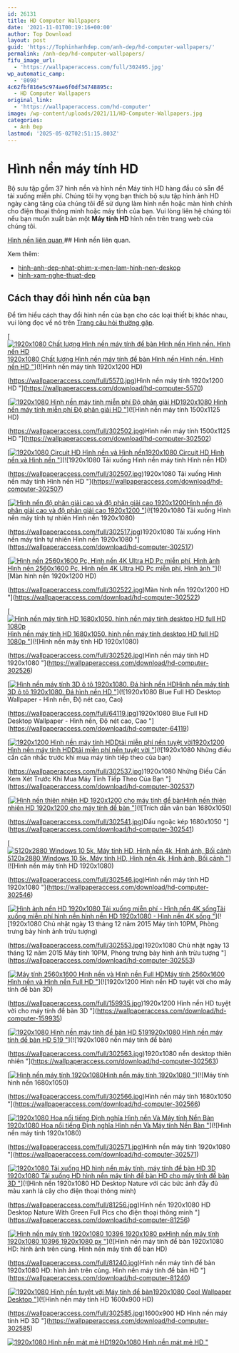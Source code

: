 ```yaml
---
id: 26131
title: HD Computer Wallpapers
date: '2021-11-01T00:19:16+00:00'
author: Top Download
layout: post
guid: 'https://Tophinhanhdep.com/anh-dep/hd-computer-wallpapers/'
permalink: /anh-dep/hd-computer-wallpapers/
fifu_image_url:
  - 'https://wallpaperaccess.com/full/302495.jpg'
wp_automatic_camp:
  - '8098'
4c62fbf816e5c974ae6f0df34748895c:
  - HD Computer Wallpapers
original_link:
  - 'https://wallpaperaccess.com/hd-computer'
image: /wp-content/uploads/2021/11/HD-Computer-Wallpapers.jpg
categories:
  - Ảnh Đẹp
lastmod: '2025-05-02T02:51:15.803Z'
---
```

# Hình nền máy tính HD

Bộ sưu tập gồm 37 hình nền và hình nền Máy tính HD hàng đầu có sẵn để tải xuống miễn phí. Chúng tôi hy vọng bạn thích bộ sưu tập hình ảnh HD ngày càng tăng của chúng tôi để sử dụng làm hình nền hoặc màn hình chính cho điện thoại thông minh hoặc máy tính của bạn. Vui lòng liên hệ chúng tôi nếu bạn muốn xuất bản một **Máy tính HD** hình nền trên trang web của chúng tôi.

[Hình nền liên quan ](#related) ## Hình nền liên quan.

   
 Xem thêm:

   
- [hinh-anh-dep-nhat-phim-x-men-lam-hinh-nen-deskop](https://tophinhanhdep.com/anh-dep/hinh-anh-dep-nhat-phim-x-men-lam-hinh-nen-deskop/)
- [hinh-xam-nghe-thuat-dep](https://tophinhanhdep.com/hinh-xam-dep/hinh-xam-nghe-thuat-dep/)

## Cách thay đổi hình nền của bạn

Để tìm hiểu cách thay đổi hình nền của bạn cho các loại thiết bị khác nhau, vui lòng đọc về nó trên [Trang câu hỏi thường gặp](https://tophinhanhdep.com/faq/).

  
[[![1920x1080 Chất lượng Hình nền máy tính để bàn Hình nền Hình nền.  Hình nền HD](https://wallpaperaccess.com/full/302495.jpg)1920x1080 Chất lượng Hình nền máy tính để bàn Hình nền Hình nền. Hình nền HD "](https://wallpaperaccess.com/download/hd-computer-302495)](![Hình nền máy tính 1920x1200 HD)

(https://wallpaperaccess.com/full/5570.jpg)Hình nền máy tính 1920x1200 HD "](https://wallpaperaccess.com/download/hd-computer-5570)

[[![1920x1080 Hình nền máy tính miễn phí Độ phân giải HD](https://wallpaperaccess.com/full/302498.jpg)1920x1080 Hình nền máy tính miễn phí Độ phân giải HD "](https://wallpaperaccess.com/download/hd-computer-302498)](![Hình nền máy tính 1500x1125 HD)

(https://wallpaperaccess.com/full/302502.jpg)Hình nền máy tính 1500x1125 HD "](https://wallpaperaccess.com/download/hd-computer-302502)

[[![1920x1080 Circuit HD Hình nền và Hình nền](https://wallpaperaccess.com/full/186244.jpg)1920x1080 Circuit HD Hình nền và Hình nền "](https://wallpaperaccess.com/download/hd-computer-186244)](![1920x1080 Tải xuống Hình nền máy tính Hình nền HD)

(https://wallpaperaccess.com/full/302507.jpg)1920x1080 Tải xuống Hình nền máy tính Hình nền HD "](https://wallpaperaccess.com/download/hd-computer-302507)

[[![Hình nền độ phân giải cao và độ phân giải cao 1920x1200](https://wallpaperaccess.com/full/302513.jpg)Hình nền độ phân giải cao và độ phân giải cao 1920x1200 "](https://wallpaperaccess.com/download/hd-computer-302513)](![1920x1080 Tải xuống Hình nền máy tính tự nhiên Hình nền 1920x1080)

(https://wallpaperaccess.com/full/302517.jpg)1920x1080 Tải xuống Hình nền máy tính tự nhiên Hình nền 1920x1080 "](https://wallpaperaccess.com/download/hd-computer-302517)

[[![Hình nền 2560x1600 Pc, Hình nền 4K Ultra HD Pc miễn phí, Hình ảnh](https://wallpaperaccess.com/full/12312.jpg)Hình nền 2560x1600 Pc, Hình nền 4K Ultra HD Pc miễn phí, Hình ảnh "](https://wallpaperaccess.com/download/hd-computer-12312)](![Màn hình nền 1920x1200 HD)

(https://wallpaperaccess.com/full/302522.jpg)Màn hình nền 1920x1200 HD "](https://wallpaperaccess.com/download/hd-computer-302522)

[[![Hình nền máy tính HD 1680x1050.  hình nền máy tính desktop HD full HD 1080p](https://wallpaperaccess.com/full/302525.jpg)Hình nền máy tính HD 1680x1050. hình nền máy tính desktop HD full HD 1080p "](https://wallpaperaccess.com/download/hd-computer-302525)](![Hình nền máy tính HD 1920x1080)

(https://wallpaperaccess.com/full/302526.jpg)Hình nền máy tính HD 1920x1080 "](https://wallpaperaccess.com/download/hd-computer-302526)

[[![Hình nền máy tính 3D ô tô 1920x1080.  Đá hình nền HD](https://wallpaperaccess.com/full/5575.jpg)Hình nền máy tính 3D ô tô 1920x1080. Đá hình nền HD "](https://wallpaperaccess.com/download/hd-computer-5575)](![1920x1080 Blue Full HD Desktop Wallpaper - Hình nền, Độ nét cao, Cao)

(https://wallpaperaccess.com/full/64119.jpg)1920x1080 Blue Full HD Desktop Wallpaper - Hình nền, Độ nét cao, Cao "](https://wallpaperaccess.com/download/hd-computer-64119)

[[![1920x1200 Hình nền máy tính HDDtải miễn phí nền tuyệt vời](https://wallpaperaccess.com/full/302534.jpg)1920x1200 Hình nền máy tính HDDtải miễn phí nền tuyệt vời "](https://wallpaperaccess.com/download/hd-computer-302534)](![1920x1080 Những điều cần cân nhắc trước khi mua máy tính tiếp theo của bạn)

(https://wallpaperaccess.com/full/302537.jpg)1920x1080 Những Điều Cần Xem Xét Trước Khi Mua Máy Tính Tiếp Theo Của Bạn "](https://wallpaperaccess.com/download/hd-computer-302537)

[[![Hình nền thiên nhiên HD 1920x1200 cho máy tính để bàn](https://wallpaperaccess.com/full/223228.jpg)Hình nền thiên nhiên HD 1920x1200 cho máy tính để bàn "](https://wallpaperaccess.com/download/hd-computer-223228)](![Trích dẫn văn bản 1680x1050)

(https://wallpaperaccess.com/full/302541.jpg)Dấu ngoặc kép 1680x1050 "](https://wallpaperaccess.com/download/hd-computer-302541)

[[![5120x2880 Windows 10 5k, Máy tính HD, Hình nền 4k, Hình ảnh, Bối cảnh](https://wallpaperaccess.com/full/302543.jpg)5120x2880 Windows 10 5k, Máy tính HD, Hình nền 4k, Hình ảnh, Bối cảnh "](https://wallpaperaccess.com/download/hd-computer-302543)](![Hình nền máy tính HD 1920x1080)

(https://wallpaperaccess.com/full/302546.jpg)Hình nền máy tính HD 1920x1080 "](https://wallpaperaccess.com/download/hd-computer-302546)

[[![Hình ảnh nền HD 1920x1080 Tải xuống miễn phí - Hình nền 4K sống](https://wallpaperaccess.com/full/302550.jpg)Tải xuống miễn phí hình nền hình nền HD 1920x1080 - Hình nền 4K sống "](https://wallpaperaccess.com/download/hd-computer-302550)](![1920x1080 Chủ nhật ngày 13 tháng 12 năm 2015 Máy tính 10PM, Phòng trưng bày hình ảnh trừu tượng)

(https://wallpaperaccess.com/full/302553.jpg)1920x1080 Chủ nhật ngày 13 tháng 12 năm 2015 Máy tính 10PM, Phòng trưng bày hình ảnh trừu tượng "](https://wallpaperaccess.com/download/hd-computer-302553)

[[![Máy tính 2560x1600 Hình nền và Hình nền Full HD](https://wallpaperaccess.com/full/302558.jpg)Máy tính 2560x1600 Hình nền và Hình nền Full HD "](https://wallpaperaccess.com/download/hd-computer-302558)](![1920x1200 Hình nền HD tuyệt vời cho máy tính để bàn 3D)

(https://wallpaperaccess.com/full/159935.jpg)1920x1200 Hình nền HD tuyệt vời cho máy tính để bàn 3D "](https://wallpaperaccess.com/download/hd-computer-159935)

[[![1920x1080 Hình nền máy tính để bàn HD 519](https://wallpaperaccess.com/full/302560.jpg)1920x1080 Hình nền máy tính để bàn HD 519 "](https://wallpaperaccess.com/download/hd-computer-302560)](![1920x1080 nền máy tính để bàn)

(https://wallpaperaccess.com/full/302563.jpg)1920x1080 nền desktop thiên nhiên "](https://wallpaperaccess.com/download/hd-computer-302563)

[[![Hình nền máy tính 1920x1080](https://wallpaperaccess.com/full/302564.jpg)Hình nền máy tính 1920x1080 "](https://wallpaperaccess.com/download/hd-computer-302564)](![Máy tính hình nền 1680x1050)

(https://wallpaperaccess.com/full/302566.jpg)Hình nền máy tính 1680x1050 "](https://wallpaperaccess.com/download/hd-computer-302566)

[[![1920x1080 Hoa nổi tiếng Định nghĩa Hình nền Và Máy tính Nền Bàn](https://wallpaperaccess.com/full/302569.gif)1920x1080 Hoa nổi tiếng Định nghĩa Hình nền Và Máy tính Nền Bàn "](https://wallpaperaccess.com/download/hd-computer-302569)](![Hình nền máy tính 1920x1080)

(https://wallpaperaccess.com/full/302571.jpg)Hình nền máy tính 1920x1080 "](https://wallpaperaccess.com/download/hd-computer-302571)

[[![1920x1080 Tải xuống HD hình nền máy tính, máy tính để bàn HD 3D](https://wallpaperaccess.com/full/302576.jpg)1920x1080 Tải xuống HD hình nền máy tính để bàn HD cho máy tính để bàn 3D "](https://wallpaperaccess.com/download/hd-computer-302576)](![Hình nền 1920x1080 HD Desktop Nature với các bức ảnh đầy đủ màu xanh lá cây cho điện thoại thông minh)

(https://wallpaperaccess.com/full/81256.jpg)Hình nền 1920x1080 HD Desktop Nature With Green Full Pics cho điện thoại thông minh "](https://wallpaperaccess.com/download/hd-computer-81256)

[[![Hình nền máy tính 1920x1080 10396 1920x1080 px](https://wallpaperaccess.com/full/5605.jpg)Hình nền máy tính 1920x1080 10396 1920x1080 px "](https://wallpaperaccess.com/download/hd-computer-5605)](![Hình nền máy tính để bàn 1920x1080 HD: hình ảnh trên cùng.  Hình nền máy tính để bàn HD)

(https://wallpaperaccess.com/full/81240.jpg)Hình nền máy tính để bàn 1920x1080 HD: hình ảnh trên cùng. Hình nền máy tính để bàn HD "](https://wallpaperaccess.com/download/hd-computer-81240)

[[![1920x1080 Hình nền tuyệt vời Máy tính để bàn](https://wallpaperaccess.com/full/302581.jpg)1920x1080 Cool Wallpaper Desktop "](https://wallpaperaccess.com/download/hd-computer-302581)](![Hình nền máy tính HD 1600x900 HD)

(https://wallpaperaccess.com/full/302585.jpg)1600x900 HD Hình nền máy tính HD 3D "](https://wallpaperaccess.com/download/hd-computer-302585)

[![1920x1080 Hình nền mát mẻ HD](https://wallpaperaccess.com/full/302593.jpg)1920x1080 Hình nền mát mẻ HD "](https://wallpaperaccess.com/download/hd-computer-302593)
